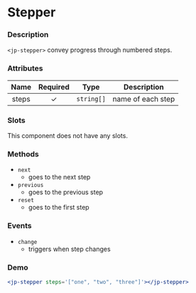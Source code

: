 # Stepper

### Description

`<jp-stepper>` convey progress through numbered steps.

### Attributes

| **Name** | **Required** | **Type** | **Description**|
| :----: | :----: | :----: | :----: |
| steps | ✓ | `string[]` | name of each step |

### Slots

This component does not have any slots.

### Methods

- `next`
  - goes to the next step
- `previous`
  - goes to the previous step
- `reset`
  - goes to the first step

### Events

- `change` 
  - triggers when step changes


### Demo
```jsx live
<jp-stepper steps='["one", "two", "three"]'></jp-stepper>
```